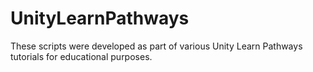 # UnityLearnPathways
These scripts were developed as part of various Unity Learn Pathways tutorials for educational purposes.
